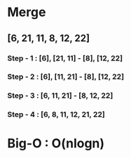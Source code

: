 # Merge

## [6, 21, 11, 8, 12, 22]

### Step - 1 : [6], [21, 11] - [8], [12, 22]

### Step - 2 : [6], [11, 21] - [8], [12, 22]

### Step - 3 : [6, 11, 21] - [8, 12, 22]

### Step - 4 : [6, 8, 11, 12, 21, 22]



#  Big-O : O(nlogn)

 

